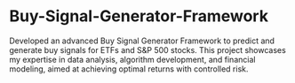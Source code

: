 # Buy-Signal-Generator-Framework
Developed an advanced Buy Signal Generator Framework to predict and generate buy signals for ETFs and S&amp;P 500 stocks. This project showcases my expertise in data analysis, algorithm development, and financial modeling, aimed at achieving optimal returns with controlled risk.
